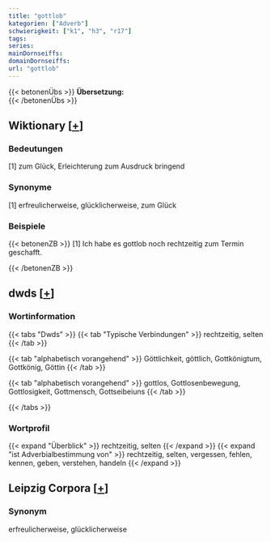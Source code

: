 ```yaml
---
title: "gottlob"
kategorien: ["Adverb"]
schwierigkeit: ["k1", "h3", "r17"]
tags:
series:
mainDornseiffs:
domainDornseiffs:
url: "gottlob"
---
```


{{< betonenÜbs >}}
**Übersetzung:**  
{{< /betonenÜbs >}}

## Wiktionary [[+](https://de.wiktionary.org/wiki/gottlob)]

### Bedeutungen
[1] zum Glück, Erleichterung zum Ausdruck bringend  

### Synonyme
[1] erfreulicherweise, glücklicherweise, zum Glück  

### Beispiele
{{< betonenZB >}}
[1] Ich habe es gottlob noch rechtzeitig zum Termin geschafft.  

{{< /betonenZB >}}


## dwds [[+](https://www.dwds.de/wb/gottlob)]

### Wortinformation
{{< tabs "Dwds" >}}
{{< tab "Typische Verbindungen" >}}
rechtzeitig, selten
{{< /tab >}}

{{< tab "alphabetisch vorangehend" >}}
Göttlichkeit, göttlich, Gottkönigtum, Gottkönig, Göttin
{{< /tab >}}

{{< tab "alphabetisch vorangehend" >}}
gottlos, Gottlosenbewegung, Gottlosigkeit, Gottmensch, Gottseibeiuns
{{< /tab >}}

{{< /tabs >}}

### Wortprofil
{{< expand "Überblick" >}} rechtzeitig, selten {{< /expand >}}
{{< expand "ist Adverbialbestimmung von" >}} rechtzeitig, selten, vergessen, fehlen, kennen, geben, verstehen, handeln {{< /expand >}}

## Leipzig Corpora [[+](https://corpora.uni-leipzig.de/en/res?word=gottlob&corpusId=deu_newscrawl-public_2018)]


### Synonym
erfreulicherweise, glücklicherweise

